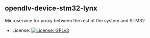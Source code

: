 ## opendlv-device-stm32-lynx
Microservice for proxy between the rest of the system and STM32

* License: [![License: GPLv3](https://img.shields.io/badge/license-GPL--3-blue.svg)](https://www.gnu.org/licenses/gpl-3.0.txt)
